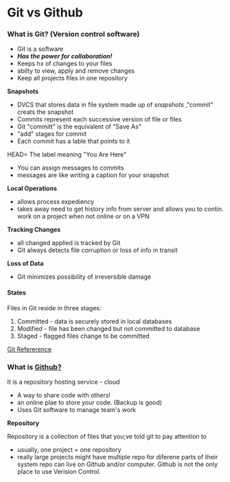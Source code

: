 # Git vs Github

### What is Git? (Version control software) ###

- Git is a software 
- _**Has the power for collaboration!**_
- Keeps hx of changes to your files
- abilty to view, apply and remove changes
- Keep all projects files in one repository 

**Snapshots**
- DVCS that stores data in file system made up of *snapshots* ,"commit" creats the snapshot
- Commits represent each successive version of file or files
- Git "committ" is the equivalent of "Save As"
- "add" stages for commit 
- Each commit has a lable that points to it

HEAD= The label meaning "You Are Here"
- You can assign messages to commits
- messages are like writing a caption for your snapshot

**Local Operations**
- allows process expediency
- takes away need to get history info from server and allows you to contin. work on a project when not online or on a VPN

**Tracking Changes**
- all changed applied is tracked by Git
- Git always detects file corruption or loss of info in transit

**Loss of Data**
- Git minimizes possibility of irreversible damage

#### States ####
Files in Git reside in three stages:
1. Committed - data is securely stored in local databases
1. Modified - file has been changed but not committed to database
1. Staged - flagged files change to be committed



[Git Refererence](https://blog.udemy.com/git-tutorial-a-comprehensive-guide/https://blog.udemy.com/git-tutorial-a-comprehensive-guide/)


### What is [Github?](https://github.com/) ###

It is a repository hosting service - cloud
- A way to share code with others!
- an online plae to store your code. (Backup is good)
- Uses Git software to manage team's work

**Repository**

Repository is a collection of files that you;ve told git to pay attention to
- usually, one project = one repository
- really large projects might have multiple repo for diferene parts of their system
repo can live on Github and/or computer. Github is not the only place to use Verision Control. 


